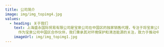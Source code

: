 ```yaml
---
title: 公司简介
image: img/img_topimg4.jpg
values:
  - heading: 关于我们
    text: 上海盛永国际贸易有限公司是宝泉公司在中国区的独家销售代理，专注于将宝泉公司先进的技术、设备和解决方案引入中国市场。\我们致力于为研发中心、大学、制造商及各行业客户提供高品质的电池组装设备、研究与测试设备、电池部件与材料等产品，同时提供专业的技术支持与服务。
      作为宝泉公司中国区合作伙伴，我们秉承其对环境保护和清洁能源的关注，致力于推动中国电池行业的技术进步与可持续发展。
    imageUrl: img/img_topimg1.jpg
---
```

